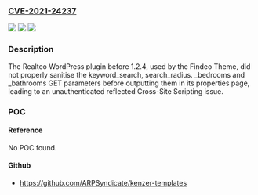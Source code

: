 ### [CVE-2021-24237](https://cve.mitre.org/cgi-bin/cvename.cgi?name=CVE-2021-24237)
![](https://img.shields.io/static/v1?label=Product&message=Findeo&color=blue)
![](https://img.shields.io/static/v1?label=Version&message=1.3.1%3C%201.3.1%20&color=brighgreen)
![](https://img.shields.io/static/v1?label=Vulnerability&message=CWE-79%20Cross-site%20Scripting%20(XSS)&color=brighgreen)

### Description

The Realteo WordPress plugin before 1.2.4, used by the Findeo Theme, did not properly sanitise the keyword_search, search_radius. _bedrooms and _bathrooms GET parameters before outputting them in its properties page, leading to an unauthenticated reflected Cross-Site Scripting issue.

### POC

#### Reference
No POC found.

#### Github
- https://github.com/ARPSyndicate/kenzer-templates


